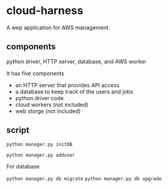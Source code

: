 # cloud-harness

A wep application for AWS management.

## components

python driver, HTTP server, database, and AWS worker

It has five components
* an HTTP server that provides API access
* a database to keep track of the users and jobs
* python driver code
* cloud workers (not included)
* web storge (not included)

## script

`python manager.py initDB`

`python manager.py adduser`

For database 

`python manager.py db migrate`
`python manager.py db upgrade`
